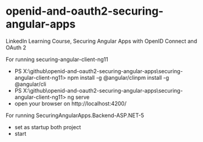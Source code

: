 # openid-and-oauth2-securing-angular-apps
LinkedIn Learning Course, Securing Angular Apps with OpenID Connect and OAuth 2


For running securing-angular-client-ng11
- PS X:\github\openid-and-oauth2-securing-angular-apps\securing-angular-client-ng11> npm install -g @angular/clinpm install -g @angular/cli
- PS X:\github\openid-and-oauth2-securing-angular-apps\securing-angular-client-ng11> ng serve
- open your browser on http://localhost:4200/

For running SecuringAngularApps.Backend-ASP.NET-5
- set as startup both project
- start
